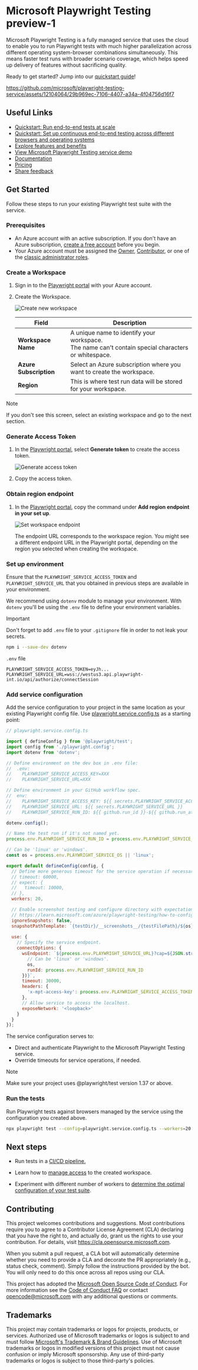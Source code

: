 # Microsoft Playwright Testing preview-1

Microsoft Playwright Testing is a fully managed service that uses the cloud to enable you to run Playwright tests with much higher parallelization across different operating system-browser combinations simultaneously. This means faster test runs with broader scenario coverage, which helps speed up delivery of features without sacrificing quality.  

Ready to get started? Jump into our [quickstart guide](#get-started)!

https://github.com/microsoft/playwright-testing-service/assets/12104064/29b969ec-7106-4407-a34a-4f04756d16f7

## Useful Links
- [Quickstart: Run end-to-end tests at scale](https://aka.ms/mpt/quickstart)
- [Quickstart: Set up continuous end-to-end testing across different browsers and operating systems](https://aka.ms/mpt/ci)
- [Explore features and benefits](https://aka.ms/mpt/about)
- [View Microsoft Playwright Testing service demo](https://youtu.be/GenC1jAeTZE)
- [Documentation](https://aka.ms/mpt/docs) 
- [Pricing](https://aka.ms/mpt/pricing)
- [Share feedback](https://aka.ms/mpt/feedback)

## Get Started
Follow these steps to run your existing Playwright test suite with the service.

### Prerequisites

- An Azure account with an active subscription. If you don't have an Azure subscription, [create a free account](https://aka.ms/mpt/create-azure-subscription) before you begin.
- Your Azure account must be assigned the [Owner](https://learn.microsoft.com/en-us/azure/role-based-access-control/built-in-roles#owner), [Contributor](https://learn.microsoft.com/en-us/azure/role-based-access-control/built-in-roles#contributor), or one of the [classic administrator roles](https://learn.microsoft.com/en-us/azure/role-based-access-control/rbac-and-directory-admin-roles#classic-subscription-administrator-roles).

### Create a Workspace

1. Sign in to the [Playwright portal](https://aka.ms/mpt/portal) with your Azure account.

1. Create the Workspace.

    ![Create new workspace](https://github.com/microsoft/playwright-testing-service/assets/12104064/d571e86b-9d43-48ac-a2b7-63afb9bb86a8)

    |Field  |Description  |
    |---------|---------|
    |**Workspace Name** | A unique name to identify your workspace.<BR>The name can't contain special characters or whitespace. |
    |**Azure Subscription** | Select an Azure subscription where you want to create the workspace. |
    |**Region** | This is where test run data will be stored for your workspace. |

  > [!NOTE]
  > If you don't see this screen, select an existing workspace and go to the next section.

### Generate Access Token

1. In the [Playwright portal](https://aka.ms/mpt/portal), select **Generate token** to create the access token.

    ![Generate access token](https://github.com/microsoft/playwright-testing-service/assets/12104064/2368ad52-d919-4c8a-b916-bdfddbd7a396)

1. Copy the access token.

### Obtain region endpoint

1. In the [Playwright portal](https://aka.ms/mpt/portal), copy the command under **Add region endpoint in your set up**.

    ![Set workspace endpoint](https://github.com/microsoft/playwright-testing-service/assets/12104064/d81ca629-2b23-4d34-8b70-67b6f7061a83)

    The endpoint URL corresponds to the workspace region. You might see a different endpoint URL in the Playwright portal, depending on the region you selected when creating the workspace.

### Set up environment

Ensure that the `PLAYWRIGHT_SERVICE_ACCESS_TOKEN` and `PLAYWRIGHT_SERVICE_URL` that you obtained in previous steps are available in your environment.

We recommend using `dotenv` module to manage your environment. With `dotenv` you'll be using the `.env` file to define your environment variables.

> [!IMPORTANT]
> Don't forget to add `.env` file to your `.gitignore` file in order to not leak your secrets.

```sh
npm i --save-dev dotenv
```

`.env` file
```
PLAYWRIGHT_SERVICE_ACCESS_TOKEN=eyJh...
PLAYWRIGHT_SERVICE_URL=wss://westus3.api.playwright-int.io/api/authorize/connectSession
```

### Add service configuration

Add the service configuration to your project in the same location as your existing Playwright config file. Use [playwright.service.config.ts](https://aka.ms/mpt/service-config) as a starting point:

```js
// playwright.service.config.ts

import { defineConfig } from '@playwright/test';
import config from './playwright.config';
import dotenv from 'dotenv';

// Define environment on the dev box in .env file:
//  .env:
//    PLAYWRIGHT_SERVICE_ACCESS_KEY=XXX
//    PLAYWRIGHT_SERVICE_URL=XXX

// Define environment in your GitHub workflow spec.
//  env:
//    PLAYWRIGHT_SERVICE_ACCESS_KEY: ${{ secrets.PLAYWRIGHT_SERVICE_ACCESS_KEY }}
//    PLAYWRIGHT_SERVICE_URL: ${{ secrets.PLAYWRIGHT_SERVICE_URL }}
//    PLAYWRIGHT_SERVICE_RUN_ID: ${{ github.run_id }}-${{ github.run_attempt }}-${{ github.sha }}

dotenv.config();

// Name the test run if it's not named yet.
process.env.PLAYWRIGHT_SERVICE_RUN_ID = process.env.PLAYWRIGHT_SERVICE_RUN_ID || new Date().toISOString();

// Can be 'linux' or 'windows'.
const os = process.env.PLAYWRIGHT_SERVICE_OS || 'linux';

export default defineConfig(config, {
  // Define more generous timeout for the service operation if necessary.
  // timeout: 60000,
  // expect: {
  //   timeout: 10000,
  // },
  workers: 20,

  // Enable screenshot testing and configure directory with expectations.
  // https://learn.microsoft.com/azure/playwright-testing/how-to-configure-visual-comparisons
  ignoreSnapshots: false,
  snapshotPathTemplate: `{testDir}/__screenshots__/{testFilePath}/${os}/{arg}{ext}`,
  
  use: {
    // Specify the service endpoint.
    connectOptions: {
      wsEndpoint: `${process.env.PLAYWRIGHT_SERVICE_URL}?cap=${JSON.stringify({
        // Can be 'linux' or 'windows'.
        os,
        runId: process.env.PLAYWRIGHT_SERVICE_RUN_ID
      })}`,
      timeout: 30000,
      headers: {
        'x-mpt-access-key': process.env.PLAYWRIGHT_SERVICE_ACCESS_TOKEN!
      },
      // Allow service to access the localhost.
      exposeNetwork: '<loopback>'
    }
  }
});
```

The service configuration serves to:
- Direct and authenticate Playwright to the Microsoft Playwright Testing service.
- Override timeouts for service operations, if needed.

> [!NOTE]
> Make sure your project uses @playwright/test version 1.37 or above.

### Run the tests

Run Playwright tests against browsers managed by the service using the configuration you created above.

```sh
npx playwright test --config=playwright.service.config.ts --workers=20
```

## Next steps
- Run tests in a [CI/CD pipeline.](https://aka.ms/mpt/configure-pipeline)

- Learn how to [manage access](https://aka.ms/mpt/manage-access) to the created workspace.

- Experiment with different number of workers to [determine the optimal configuration of your test suite](https://aka.ms/mpt/parallelism).


## Contributing

This project welcomes contributions and suggestions. Most contributions require you to agree to a
Contributor License Agreement (CLA) declaring that you have the right to, and actually do, grant us
the rights to use your contribution. For details, visit https://cla.opensource.microsoft.com.

When you submit a pull request, a CLA bot will automatically determine whether you need to provide
a CLA and decorate the PR appropriately (e.g., status check, comment). Simply follow the instructions
provided by the bot. You will only need to do this once across all repos using our CLA.

This project has adopted the [Microsoft Open Source Code of Conduct](https://opensource.microsoft.com/codeofconduct/).
For more information see the [Code of Conduct FAQ](https://opensource.microsoft.com/codeofconduct/faq/) or
contact [opencode@microsoft.com](mailto:opencode@microsoft.com) with any additional questions or comments.

## Trademarks

This project may contain trademarks or logos for projects, products, or services. Authorized use of Microsoft
trademarks or logos is subject to and must follow
[Microsoft's Trademark & Brand Guidelines](https://www.microsoft.com/en-us/legal/intellectualproperty/trademarks/usage/general).
Use of Microsoft trademarks or logos in modified versions of this project must not cause confusion or imply Microsoft sponsorship.
Any use of third-party trademarks or logos is subject to those third-party's policies.
